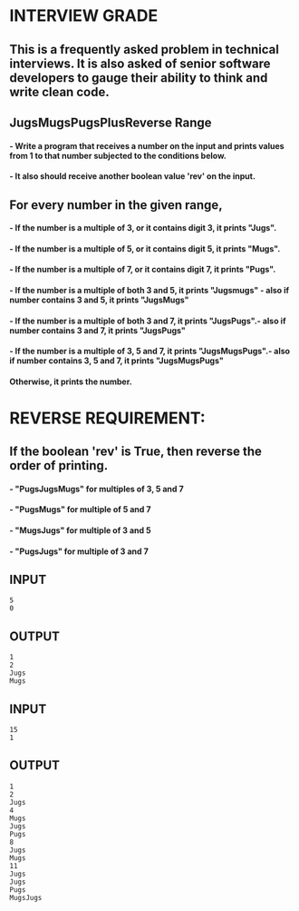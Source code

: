 # INTERVIEW GRADE
## This is a frequently asked problem in technical interviews. It is also asked of senior software developers to gauge their ability to think and write clean code. 


## JugsMugsPugsPlusReverse Range
#### - Write a program that receives a number on the input and prints values from 1 to   that number subjected to the conditions below. 
#### - It also should receive another boolean value 'rev' on the input. 

## For every number in the given range, 
####  - If the number is a multiple of 3, or it contains digit 3, it prints "Jugs". 
####  - If the number is a multiple of 5, or it contains digit 5, it prints "Mugs".
####  - If the number is a multiple of 7, or it contains digit 7, it prints "Pugs".

####  - If the number is a multiple of both 3 and 5, it prints "Jugsmugs" - also if number contains 3 and 5, it prints "JugsMugs"
####  - If the number is a multiple of both 3 and 7, it prints "JugsPugs".- also if number contains 3 and 7, it prints "JugsPugs"
####  - If the number is a multiple of 3, 5 and 7, it prints "JugsMugsPugs".- also if number contains 3, 5 and 7, it prints "JugsMugsPugs"

#### Otherwise, it prints the number.

# REVERSE REQUIREMENT:
## If the boolean 'rev' is True, then reverse the order of printing. 
####  - "PugsJugsMugs" for multiples of 3, 5 and 7
####  - "PugsMugs" for multiple of 5 and 7
####  - "MugsJugs" for multiple of 3 and 5 
####  - "PugsJugs" for multiple of 3 and 7


 
## INPUT 
```
5
0
```
## OUTPUT
```
1
2
Jugs
Mugs
```
## INPUT 
```
15
1
```
## OUTPUT
```
1
2
Jugs
4
Mugs
Jugs
Pugs
8
Jugs
Mugs
11
Jugs
Jugs
Pugs
MugsJugs
```
